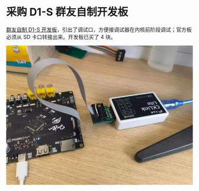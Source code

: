 ﻿# 采购 D1-S 群友自制开发板

[群友自制 D1-S 开发板](https://m.tb.cn/h.fqJ1T15?tk=iW2o28UairI)，引出了调试口，方便接调试器在内核前阶段调试；官方板必须从 SD 卡口转接出来。开发板已买了 4 块。

![d1-s](photo.jpg)
